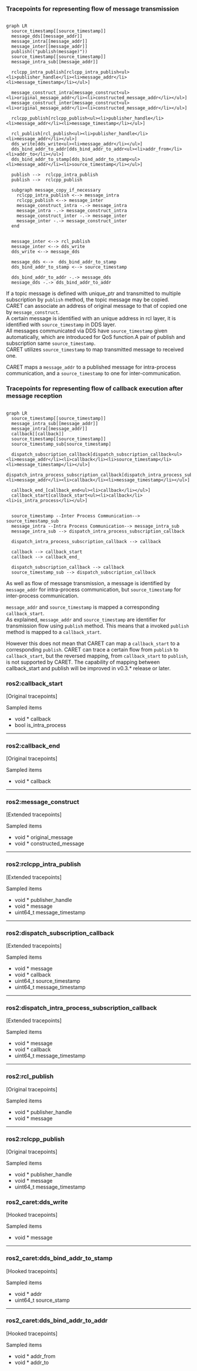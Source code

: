 ### Tracepoints for representing flow of message transmission

```mermaid

graph LR
  source_timestamp[[source_timestamp]]
  message_dds[[message_addr]]
  message_intra[[message_addr]]
  message_inter[[message_addr]]
  publish(("publish(message)"))
  source_timestamp[[source_timestamp]]
  message_intra_sub[[message_addr]]

  rclcpp_intra_publish[rclcpp_intra_publish<ul><li>publisher_handle</li><li>message_addr</li><li>message_timestamp</li></ul>]

  message_construct_intra[message_construct<ul><li>original_message_addr</li><li>constructed_message_addr</li></ul>]
  message_construct_inter[message_construct<ul><li>original_message_addr</li><li>constructed_message_addr</li></ul>]

  rclcpp_publish[rclcpp_publish<ul><li>publisher_handle</li><li>message_addr</li><li>message_timestamp</li></ul>]

  rcl_publish[rcl_publish<ul><li>publisher_handle</li><li>message_addr</li></ul>]
  dds_write[dds_write<ul><li>message_addr</li></ul>]
  dds_bind_addr_to_addr[dds_bind_addr_to_addr<ul><li>addr_from</li><li>addr_to</li></ul>]
  dds_bind_addr_to_stamp[dds_bind_addr_to_stamp<ul><li>message_addr</li><li>source_timestamp</li></ul>]

  publish -->  rclcpp_intra_publish
  publish -->  rclcpp_publish

  subgraph message_copy_if_necessary
    rclcpp_intra_publish <--> message_intra
    rclcpp_publish <--> message_inter
    message_construct_intra -.-> message_intra
    message_intra -.-> message_construct_intra
    message_construct_inter -.-> message_inter
    message_inter -.-> message_construct_inter
  end


  message_inter <--> rcl_publish
  message_inter <--> dds_write
  dds_write <--> message_dds

  message_dds <-->  dds_bind_addr_to_stamp
  dds_bind_addr_to_stamp <--> source_timestamp

  dds_bind_addr_to_addr -.-> message_dds
  message_dds -.-> dds_bind_addr_to_addr

```

If a topic message is defined with unique_ptr and transmitted to multiple subscription by `publish` method, the topic message may be copied.  
CARET can associate an address of original message to that of copied one by `message_construct`.  
A certain message is identified with an unique address in rcl layer, it is identified with `source_timestamp` in DDS layer.  
All messages communicated via DDS have `source_timestamp` given automatically, which are introduced for QoS function.A pair of publish and subscription same `source_timestamp`.  
CARET utilizes `source_timestamp` to map transmitted message to received one.

CARET maps a `message_addr` to a published message for intra-process communication, and a `source_timestamp` to one for inter-communication.

### Tracepoints for representing flow of callback execution after message reception

```mermaid

graph LR
  source_timestamp[[source_timestamp]]
  message_intra_sub[[message_addr]]
  message_intra[[message_addr]]
  callback[[callback]]
  source_timestamp[[source_timestamp]]
  source_timestamp_sub[source_timestamp]

  dispatch_subscription_callback[dispatch_subscription_callback<ul><li>message_addr</li><li>callback</li><li>source_timestamp</li><li>message_timestamp</li></ul>]
  dispatch_intra_process_subscription_callback[dispatch_intra_process_subscription_callback<ul><li>message_addr</li><li>callback</li><li>message_timestamp</li></ul>]

  callback_end_[callback_end<ul><li>callback</li></ul>]
  callback_start[callback_start<ul><li>callback</li><li>is_intra_process</li></ul>]


  source_timestamp --Inter Process Communication--> source_timestamp_sub
  message_intra --Intra Process Communication--> message_intra_sub
  message_intra_sub --> dispatch_intra_process_subscription_callback

  dispatch_intra_process_subscription_callback --> callback

  callback --> callback_start
  callback --> callback_end_

  dispatch_subscription_callback --> callback
  source_timestamp_sub --> dispatch_subscription_callback
```

As well as flow of message transmission, a message is identified by `message_addr` for intra-process communication, but `source_timestamp` for inter-process communication.

`message_addr` and `source_timestamp` is mapped a corresponding `callback_start`.  
As explained, `message_addr` and `source_timestamp` are identifier for transmission flow using `publish` method.
This means that a invoked `publish` method is mapped to a `callback_start`.

However this does not mean that CARET can map a `callback_start` to a corresponding `publish`. CARET can trace a certain flow from `publish` to `callback_start`, but the reversed mapping, from `callback_start` to `publish`, is not supported by CARET. The capability of mapping between callback_start and publish will be improved in v0.3.\* release or later.

### ros2:callback_start

[Original tracepoints]

Sampled items

- void \* callback
- bool is_intra_process

---

### ros2:callback_end

[Original tracepoints]

Sampled items

- void \* callback

---

### ros2:message_construct

[Extended tracepoints]

Sampled items

- void \* original_message
- void \* constructed_message

---

### ros2:rclcpp_intra_publish

[Extended tracepoints]

Sampled items

- void \* publisher_handle
- void \* message
- uint64_t message_timestamp

---

### ros2:dispatch_subscription_callback

[Extended tracepoints]

Sampled items

- void \* message
- void \* callback
- uint64_t source_timestamp
- uint64_t message_timestamp

---

### ros2:dispatch_intra_process_subscription_callback

[Extended tracepoints]

Sampled items

- void \* message
- void \* callback
- uint64_t message_timestamp

---

### ros2:rcl_publish

[Original tracepoints]

Sampled items

- void \* publisher_handle
- void \* message

---

### ros2:rclcpp_publish

[Original tracepoints]

Sampled items

- void \* publisher_handle
- void \* message
- uint64_t message_timestamp

### ros2_caret:dds_write

[Hooked tracepoints]

Sampled items

- void \* message

---

### ros2_caret:dds_bind_addr_to_stamp

[Hooked tracepoints]

Sampled items

- void \* addr
- uint64_t source_stamp

---

### ros2_caret:dds_bind_addr_to_addr

[Hooked tracepoints]

Sampled items

- void \* addr_from
- void \* addr_to
